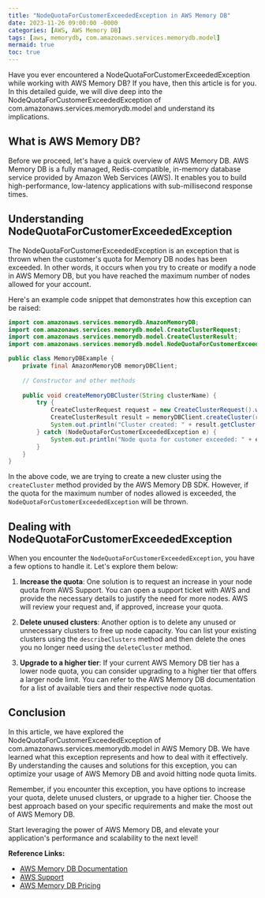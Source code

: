 ```yaml
---
title: "NodeQuotaForCustomerExceededException in AWS Memory DB"
date: 2023-11-26 09:00:00 -0000
categories: [AWS, AWS Memory DB]
tags: [aws, memorydb, com.amazonaws.services.memorydb.model]
mermaid: true
toc: true
---
```



Have you ever encountered a NodeQuotaForCustomerExceededException while working with AWS Memory DB? If you have, then this article is for you. In this detailed guide, we will dive deep into the NodeQuotaForCustomerExceededException of com.amazonaws.services.memorydb.model and understand its implications.

## What is AWS Memory DB?

Before we proceed, let's have a quick overview of AWS Memory DB. AWS Memory DB is a fully managed, Redis-compatible, in-memory database service provided by Amazon Web Services (AWS). It enables you to build high-performance, low-latency applications with sub-millisecond response times.

## Understanding NodeQuotaForCustomerExceededException

The NodeQuotaForCustomerExceededException is an exception that is thrown when the customer's quota for Memory DB nodes has been exceeded. In other words, it occurs when you try to create or modify a node in AWS Memory DB, but you have reached the maximum number of nodes allowed for your account.

Here's an example code snippet that demonstrates how this exception can be raised:

```java
import com.amazonaws.services.memorydb.AmazonMemoryDB;
import com.amazonaws.services.memorydb.model.CreateClusterRequest;
import com.amazonaws.services.memorydb.model.CreateClusterResult;
import com.amazonaws.services.memorydb.model.NodeQuotaForCustomerExceededException;

public class MemoryDBExample {
    private final AmazonMemoryDB memoryDBClient;
    
    // Constructor and other methods
    
    public void createMemoryDBCluster(String clusterName) {
        try {
            CreateClusterRequest request = new CreateClusterRequest().withClusterName(clusterName);
            CreateClusterResult result = memoryDBClient.createCluster(request);
            System.out.println("Cluster created: " + result.getCluster().getClusterName());
        } catch (NodeQuotaForCustomerExceededException e) {
            System.out.println("Node quota for customer exceeded: " + e.getMessage());
        }
    }
}
```

In the above code, we are trying to create a new cluster using the `createCluster` method provided by the AWS Memory DB SDK. However, if the quota for the maximum number of nodes allowed is exceeded, the `NodeQuotaForCustomerExceededException` will be thrown.

## Dealing with NodeQuotaForCustomerExceededException

When you encounter the `NodeQuotaForCustomerExceededException`, you have a few options to handle it. Let's explore them below:

1. **Increase the quota**: One solution is to request an increase in your node quota from AWS Support. You can open a support ticket with AWS and provide the necessary details to justify the need for more nodes. AWS will review your request and, if approved, increase your quota.

2. **Delete unused clusters**: Another option is to delete any unused or unnecessary clusters to free up node capacity. You can list your existing clusters using the `describeClusters` method and then delete the ones you no longer need using the `deleteCluster` method.

3. **Upgrade to a higher tier**: If your current AWS Memory DB tier has a lower node quota, you can consider upgrading to a higher tier that offers a larger node limit. You can refer to the AWS Memory DB documentation for a list of available tiers and their respective node quotas.

## Conclusion

In this article, we have explored the NodeQuotaForCustomerExceededException of com.amazonaws.services.memorydb.model in AWS Memory DB. We have learned what this exception represents and how to deal with it effectively. By understanding the causes and solutions for this exception, you can optimize your usage of AWS Memory DB and avoid hitting node quota limits.

Remember, if you encounter this exception, you have options to increase your quota, delete unused clusters, or upgrade to a higher tier. Choose the best approach based on your specific requirements and make the most out of AWS Memory DB.

Start leveraging the power of AWS Memory DB, and elevate your application's performance and scalability to the next level!

**Reference Links:**
- [AWS Memory DB Documentation](https://docs.aws.amazon.com/memorydb/latest/devguide/what-is.memorydb.html)
- [AWS Support](https://aws.amazon.com/support/)
- [AWS Memory DB Pricing](https://aws.amazon.com/memorydb/pricing/)